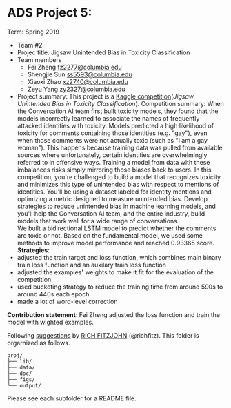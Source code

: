 # ADS Project 5: 

Term: Spring 2019

+ Team #2
+ Projec title: Jigsaw Unintended Bias in Toxicity Classification
+ Team members
	+ Fei Zheng fz2277@columbia.edu
	+ Shengjie Sun ss5593@columbia.edu
	+ Xiaoxi Zhao xz2740@columbia.edu
	+ Zeyu Yang zy2327@columbia.edu
+ Project summary: This project is a [Kaggle competition](https://www.kaggle.com/c/jigsaw-unintended-bias-in-toxicity-classification)(*Jigsaw Unintended Bias in Toxicity Classification*).
Competition summary: When the Conversation AI team first built toxicity models, they found that the models incorrectly learned to associate the names of frequently attacked identities with toxicity. Models predicted a high likelihood of toxicity for comments containing those identities (e.g. "gay"), even when those comments were not actually toxic (such as "I am a gay woman"). This happens because training data was pulled from available sources where unfortunately, certain identities are overwhelmingly referred to in offensive ways. Training a model from data with these imbalances risks simply mirroring those biases back to users. In this competition, you're challenged to build a model that recognizes toxicity and minimizes this type of unintended bias with respect to mentions of identities. You'll be using a dataset labeled for identity mentions and optimizing a metric designed to measure unintended bias. Develop strategies to reduce unintended bias in machine learning models, and you'll help the Conversation AI team, and the entire industry, build models that work well for a wide range of conversations.  
We built a bidirectional LSTM model to predict whether the comments are toxic or not. Based on the fundamental model, we used some methods to improve model performance and reached 0.93365 score.
**Strategies**:
+ adjusted the train target and loss function, which combines main binary train loss function and an auxilary train loss function
+ adjusted the examples' weights to make it fit for the evaluation of the competition
+ used bucketing strategy to reduce the training time from around 590s to around 440s each epoch
+ made a lot of word-level correction

	
**Contribution statement**: Fei Zheng adjusted the loss function and train the model with wighted examples.

Following [suggestions](http://nicercode.github.io/blog/2013-04-05-projects/) by [RICH FITZJOHN](http://nicercode.github.io/about/#Team) (@richfitz). This folder is orgarnized as follows.

```
proj/
├── lib/
├── data/
├── doc/
├── figs/
└── output/
```

Please see each subfolder for a README file.
